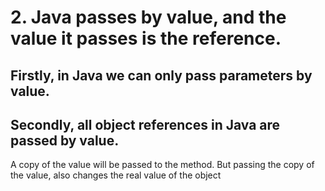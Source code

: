 # 2. Java passes by value, and the value it passes is the reference.

## Firstly, in Java we can only pass parameters by value.
## Secondly, all object references in Java are passed by value.
A copy of the value will be passed to the method. But passing the copy of the value, also changes the real value of the object


